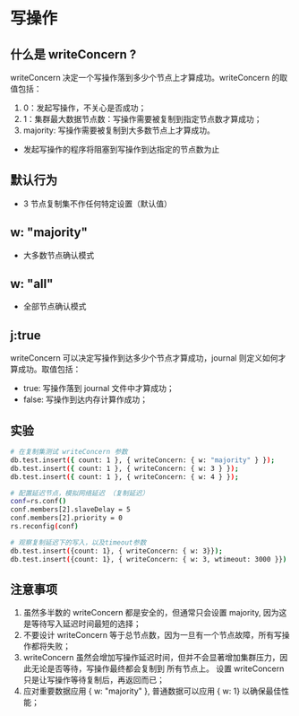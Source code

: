 # 写操作

## 什么是 writeConcern ?

writeConcern 决定一个写操作落到多少个节点上才算成功。writeConcern 的取值包括：

1. 0：发起写操作，不关心是否成功；
2. 1：集群最大数据节点数：写操作需要被复制到指定节点数才算成功；
3. majority: 写操作需要被复制到大多数节点上才算成功。

- 发起写操作的程序将阻塞到写操作到达指定的节点数为止

## 默认行为

- 3 节点复制集不作任何特定设置（默认值）

## w: "majority"

- 大多数节点确认模式

## w: "all"

- 全部节点确认模式

## j:true

writeConcern 可以决定写操作到达多少个节点才算成功，journal 则定义如何才算成功。取值包括：

- true: 写操作落到 journal 文件中才算成功；
- false: 写操作到达内存计算作成功；

## 实验

```sh
# 在复制集测试 writeConcern 参数
db.test.insert({ count: 1 }, { writeConcern: { w: "majority" } });
db.test.insert({ count: 1 }, { writeConcern: { w: 3 } });
db.test.insert({ count: 1 }, { writeConcern: { w: 4 } });

# 配置延迟节点，模拟网络延迟 （复制延迟）
conf=rs.conf()
conf.members[2].slaveDelay = 5
conf.members[2].priority = 0
rs.reconfig(conf)

# 观察复制延迟下的写入，以及timeout参数
db.test.insert({count: 1}, { writeConcern: { w: 3}});
db.test.insert({count: 1}, { writeConcern: { w: 3, wtimeout: 3000 }})
```

## 注意事项

1. 虽然多半数的 writeConcern 都是安全的，但通常只会设置 majority, 因为这是等待写入延迟时间最短的选择；
2. 不要设计 writeConcern 等于总节点数，因为一旦有一个节点故障，所有写操作都将失败；
3. writeConcern 虽然会增加写操作延迟时间，但并不会显著增加集群压力，因此无论是否等待，写操作最终都会复制到
   所有节点上。 设置 writeConcern 只是让写操作等待复制后，再返回而已；
4. 应对重要数据应用 { w: "majority" }, 普通数据可以应用 { w: 1} 以确保最佳性能；
